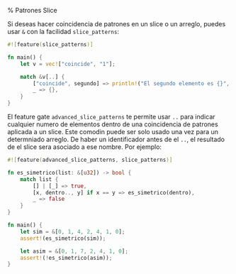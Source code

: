 % Patrones Slice

Si deseas hacer coincidencia de patrones en un slice o un arreglo, puedes usar `&` con la facilidad `slice_patterns`:

```rust
#![feature(slice_patterns)]

fn main() {
    let v = vec!["coincide", "1"];

    match &v[..] {
        ["coincide", segundo] => println!("El segundo elemento es {}", segundo),
        _ => {},
    }
}
```

El feature gate `advanced_slice_patterns` te permite usar `..` para indicar cualquier numero de elementos dentro de una coincidencia de patrones aplicada a un slice. Este comodin puede ser solo usado una vez para un determniado arreglo. De haber un identificador antes de el `..`, el resultado de el slice sera asociado a ese nombre. Por ejemplo:

```rust
#![feature(advanced_slice_patterns, slice_patterns)]

fn es_simetrico(list: &[u32]) -> bool {
    match list {
        [] | [_] => true,
        [x, dentro.., y] if x == y => es_simetrico(dentro),
        _ => false
    }
}

fn main() {
    let sim = &[0, 1, 4, 2, 4, 1, 0];
    assert!(es_simetrico(sim));

    let asim = &[0, 1, 7, 2, 4, 1, 0];
    assert!(!es_simetrico(asim));
}
```
